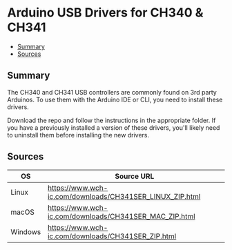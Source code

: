 # Arduino USB Drivers for CH340 & CH341
<!-- vscode-markdown-toc -->
* [Summary](#Summary)
* [Sources](#Sources)

<!-- vscode-markdown-toc-config
	numbering=false
	autoSave=true
	/vscode-markdown-toc-config -->
<!-- /vscode-markdown-toc -->

## <a name='Summary'></a>Summary

The CH340 and CH341 USB controllers are commonly found on 3rd party Arduinos. To use them with the Arduino IDE or CLI, you need to install these drivers.

Download the repo and follow the instructions in the appropriate folder. If you have a previously installed a version of these drivers, you'll likely need to uninstall them before installing the new drivers.

## <a name='Sources'></a>Sources

| OS      | Source URL                                                |
|---------|-----------------------------------------------------------|
| Linux   | https://www.wch-ic.com/downloads/CH341SER_LINUX_ZIP.html  |
| macOS   | https://www.wch-ic.com/downloads/CH341SER_MAC_ZIP.html    |
| Windows | https://www.wch-ic.com/downloads/CH341SER_ZIP.html        |
